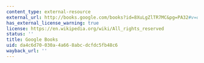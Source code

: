 ```yaml
---
content_type: external-resource
external_url: http://books.google.com/books?id=8XuLgZlTR7MC&pg=PA32#v=onepage
has_external_license_warning: true
license: https://en.wikipedia.org/wiki/All_rights_reserved
status: ''
title: Google Books
uid: da4c6d70-030a-4a66-8abc-dcfdc5fb48c6
wayback_url: ''
---
```

